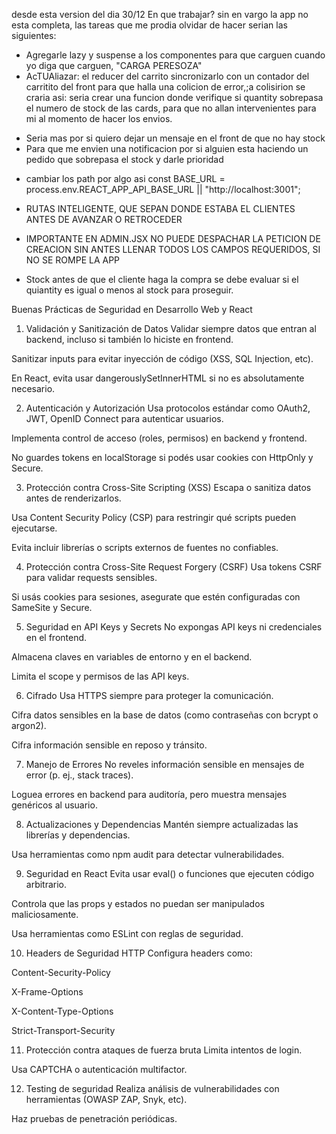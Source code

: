 desde esta version del dia 30/12
En que trabajar?
sin en vargo la app no esta completa, las tareas que me prodia olvidar de hacer serian las siguientes:
* Agregarle lazy y suspense a los componentes para que carguen cuando yo diga que carguen, "CARGA PERESOZA"
* AcTUAliazar: el reducer del carrito sincronizarlo con un contador del carritito del front para que halla una colicion de error,;a colisirion se craria asi: seria crear una funcion donde verifique si quantity sobrepasa el numero de stock de las cards, para que no allan intervenientes para mi al momento de hacer los envios.
- Seria mas por si quiero dejar un mensaje en el front de que no hay stock
- Para que me envien una notificacion por si alguien esta haciendo un pedido que sobrepasa el stock y darle prioridad
* cambiar los path por algo asi const BASE_URL = process.env.REACT_APP_API_BASE_URL || "http://localhost:3001";

* RUTAS INTELIGENTE, QUE SEPAN DONDE ESTABA EL CLIENTES ANTES DE AVANZAR O RETROCEDER

* IMPORTANTE EN ADMIN.JSX NO PUEDE DESPACHAR LA PETICION DE CREACION SIN ANTES LLENAR TODOS LOS CAMPOS REQUERIDOS, SI NO SE ROMPE LA APP

* Stock antes de que el cliente haga la compra se debe evaluar si el quiantity es igual o menos al stock para proseguir.







Buenas Prácticas de Seguridad en Desarrollo Web y React
1. Validación y Sanitización de Datos
Validar siempre datos que entran al backend, incluso si también lo hiciste en frontend.

Sanitizar inputs para evitar inyección de código (XSS, SQL Injection, etc).

En React, evita usar dangerouslySetInnerHTML si no es absolutamente necesario.

2. Autenticación y Autorización
Usa protocolos estándar como OAuth2, JWT, OpenID Connect para autenticar usuarios.

Implementa control de acceso (roles, permisos) en backend y frontend.

No guardes tokens en localStorage si podés usar cookies con HttpOnly y Secure.

3. Protección contra Cross-Site Scripting (XSS)
Escapa o sanitiza datos antes de renderizarlos.

Usa Content Security Policy (CSP) para restringir qué scripts pueden ejecutarse.

Evita incluir librerías o scripts externos de fuentes no confiables.

4. Protección contra Cross-Site Request Forgery (CSRF)
Usa tokens CSRF para validar requests sensibles.

Si usás cookies para sesiones, asegurate que estén configuradas con SameSite y Secure.

5. Seguridad en API Keys y Secrets
No expongas API keys ni credenciales en el frontend.

Almacena claves en variables de entorno y en el backend.

Limita el scope y permisos de las API keys.

6. Cifrado
Usa HTTPS siempre para proteger la comunicación.

Cifra datos sensibles en la base de datos (como contraseñas con bcrypt o argon2).

Cifra información sensible en reposo y tránsito.

7. Manejo de Errores
No reveles información sensible en mensajes de error (p. ej., stack traces).

Loguea errores en backend para auditoría, pero muestra mensajes genéricos al usuario.

8. Actualizaciones y Dependencias
Mantén siempre actualizadas las librerías y dependencias.

Usa herramientas como npm audit para detectar vulnerabilidades.

9. Seguridad en React
Evita usar eval() o funciones que ejecuten código arbitrario.

Controla que las props y estados no puedan ser manipulados maliciosamente.

Usa herramientas como ESLint con reglas de seguridad.

10. Headers de Seguridad HTTP
Configura headers como:

Content-Security-Policy

X-Frame-Options

X-Content-Type-Options

Strict-Transport-Security

11. Protección contra ataques de fuerza bruta
Limita intentos de login.

Usa CAPTCHA o autenticación multifactor.

12. Testing de seguridad
Realiza análisis de vulnerabilidades con herramientas (OWASP ZAP, Snyk, etc).

Haz pruebas de penetración periódicas.